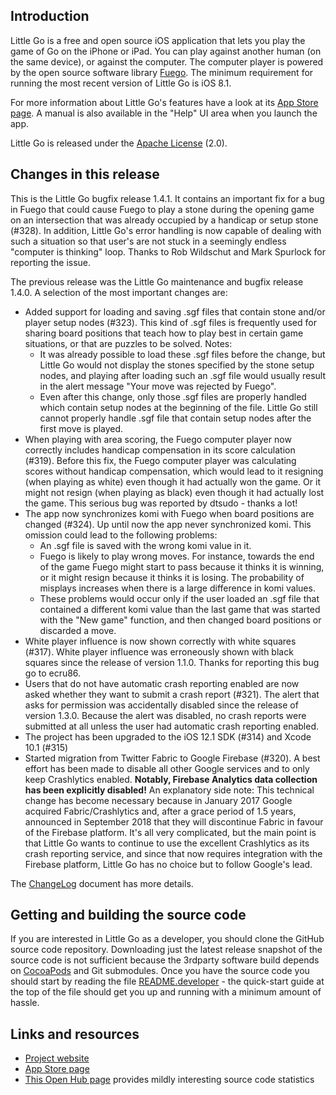 ## Introduction

Little Go is a free and open source iOS application that lets you play the game of Go on the iPhone or iPad. You can play against another human (on the same device), or against the computer. The computer player is powered by the open source software library [Fuego](http://fuego.sf.net/). The minimum requirement for running the most recent version of Little Go is iOS 8.1.

For more information about Little Go's features have a look at its [App Store page](http://itunes.apple.com/us/app/little-go/id490753989?ls=1&mt=8). A manual is also available in the "Help" UI area when you launch the app.

Little Go is released under the [Apache License](http://www.apache.org/licenses/LICENSE-2.0) (2.0).


## Changes in this release

This is the Little Go bugfix release 1.4.1. It contains an important fix for a bug in Fuego that could cause Fuego to play a stone during the opening game on an intersection that was already occupied by a handicap or setup stone (#328). In addition, Little Go's error handling is now capable of dealing with such a situation so that user's are not stuck in a seemingly endless "computer is thinking" loop. Thanks to Rob Wildschut and Mark Spurlock for reporting the issue.

The previous release was the Little Go maintenance and bugfix release 1.4.0. A selection of the most important changes are:

* Added support for loading and saving .sgf files that contain stone and/or player setup nodes (#323). This kind of .sgf files is frequently used for sharing board positions that teach how to play best in certain game situations, or that are puzzles to be solved. Notes:
  * It was already possible to load these .sgf files before the change, but Little Go would not display the stones specified by the stone setup nodes, and playing after loading such an .sgf file would usually result in the alert message "Your move was rejected by Fuego".
  * Even after this change, only those .sgf files are properly handled which contain setup nodes at the beginning of the file. Little Go still cannot properly handle .sgf file that contain setup nodes after the first move is played.
* When playing with area scoring, the Fuego computer player now correctly includes handicap compensation in its score calculation (#319). Before this fix, the Fuego computer player was calculating scores without handicap compensation, which would lead to it resigning (when playing as white) even though it had actually won the game. Or it might not resign (when playing as black) even though it had actually lost the game. This serious bug was reported by dtsudo - thanks a lot!
* The app now synchronizes komi with Fuego when board positions are changed (#324). Up until now the app never synchronized komi. This omission could lead to the following problems:
  * An .sgf file is saved with the wrong komi value in it.
  * Fuego is likely to play wrong moves. For instance, towards the end of the game Fuego might start to pass because it thinks it is winning, or it might resign because it thinks it is losing. The probability of misplays increases when there is a large difference in komi values.
  * These problems would occur only if the user loaded an .sgf file that contained a different komi value than the last game that was started with the "New game" function, and then changed board positions or discarded a move.
* White player influence is now shown correctly with white squares (#317). White player influence was erroneously shown with black squares since the release of version 1.1.0. Thanks for reporting this bug go to ecru86.
* Users that do not have automatic crash reporting enabled are now asked whether they want to submit a crash report (#321). The alert that asks for permission was accidentally disabled since the release of version 1.3.0. Because the alert was disabled, no crash reports were submitted at all unless the user had automatic crash reporting enabled.
* The project has been upgraded to the iOS 12.1 SDK (#314) and Xcode 10.1 (#315)
* Started migration from Twitter Fabric to Google Firebase (#320). A best effort has been made to disable all other Google services and to only keep Crashlytics enabled. **Notably, Firebase Analytics data collection has been explicitly disabled!** An explanatory side note: This technical change has become necessary because in January 2017 Google acquired Fabric/Crashlytics and, after a grace period of 1.5 years, announced in September 2018 that they will discontinue Fabric in favour of the Firebase platform. It's all very complicated, but the main point is that Little Go wants to continue to use the excellent Crashlytics as its crash reporting service, and since that now requires integration with the Firebase platform, Little Go has no choice but to follow Google's lead.

The [ChangeLog](doc/ChangeLog) document has more details.


## Getting and building the source code

If you are interested in Little Go as a developer, you should clone the GitHub source code repository. Downloading just the latest release snapshot of the source code is not sufficient because the 3rdparty software build depends on [CocoaPods](https://cocoapods.org/) and Git submodules. Once you have the source code you should start by reading the file [README.developer](doc/README.developer) - the quick-start guide at the top of the file should get you up and running with a minimum amount of hassle.


## Links and resources

* [Project website](http://littlego.herzbube.ch/)
* [App Store page](http://itunes.apple.com/us/app/little-go/id490753989?ls=1&mt=8)
* [This Open Hub page](https://www.openhub.net/p/littlego) provides mildly interesting source code statistics
